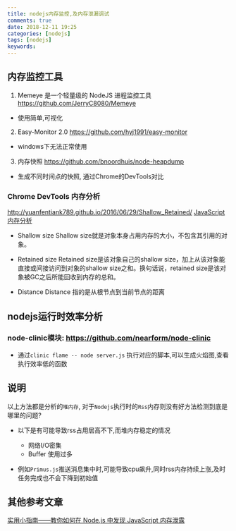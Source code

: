 ```yaml
---
title: nodejs内存监控,及内存泄漏调试
comments: true
date: 2018-12-11 19:25
categories: [nodejs]
tags: [nodejs]
keywords: 
---
```



## 内存监控工具
1. Memeye 是一个轻量级的 NodeJS 进程监控工具 
<https://github.com/JerryC8080/Memeye>

- 使用简单,可视化

2. Easy-Monitor 2.0
<https://github.com/hyj1991/easy-monitor>  

- windows下无法正常使用

3. 内存快照
<https://github.com/bnoordhuis/node-heapdump>

- 生成不同时间点的快照, 通过Chrome的DevTools对比


### Chrome DevTools 内存分析
<http://yuanfentiank789.github.io/2016/06/29/Shallow_Retained/>
[JavaScript 内存分析](http://wiki.jikexueyuan.com/project/chrome-devtools/javascript-memory-profiling.html)
- Shallow size
Shallow size就是对象本身占用内存的大小，不包含其引用的对象。

- Retained size
Retained size是该对象自己的shallow size，加上从该对象能直接或间接访问到对象的shallow size之和。换句话说，retained size是该对象被GC之后所能回收到内存的总和。

- Distance
Distance 指的是从根节点到当前节点的距离


## nodejs运行时效率分析

### node-clinic模块: <https://github.com/nearform/node-clinic>
- 通过`clinic flame -- node server.js` 执行对应的脚本,可以生成火焰图,查看执行效率低的函数



## 说明
以上方法都是分析的`堆内存`, 对于`Nodejs`执行时的`Rss`内存则没有好方法检测到底是哪里的问题?

- 以下是有可能导致rss占用居高不下,而堆内存稳定的情况
  - 网络I/O密集
  - Buffer 使用过多

- 例如`Primus.js`推送消息集中时,可能导致cpu飙升,同时rss内存持续上涨,及时任务完成也不会下降到初始值


## 其他参考文章

[实用小指南——教你如何在 Node.js 中发现 JavaScript 内存泄露](https://www.oschina.net/translate/simple-guide-to-finding-a-javascript-memory-leak-in-node-js?print)
